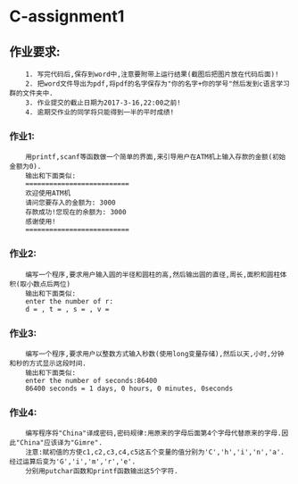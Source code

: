 # C-assignment1

## 作业要求:
        1. 写完代码后,保存到word中,注意要附带上运行结果(截图后把图片放在代码后面)!
        2. 把word文件导出为pdf,将pdf的名字保存为"你的名字+你的学号"然后发到c语言学习群的文件夹中.
        3. 作业提交的截止日期为2017-3-16,22:00之前!
        4. 逾期交作业的同学将只能得到一半的平时成绩!

### 作业1:
        用printf,scanf等函数做一个简单的界面,来引导用户在ATM机上输入存款的金额(初始金额为0).
        输出和下面类似:
        ==========================
        欢迎使用ATM机
        请问您要存入的金额为: 3000       
        存款成功!您现在的余额为: 3000
        感谢使用!     
        ==========================
        
### 作业2:
        编写一个程序,要求用户输入圆的半径和圆柱的高,然后输出圆的直径,周长,面积和圆柱体积(取小数点后两位)
        输出和下面类似:
        enter the number of r:        
        d = , t = , s = , v = 

### 作业3:
        编写一个程序,要求用户以整数方式输入秒数(使用long变量存储),然后以天,小时,分钟和秒的方式显示这段时间.
        输出和下面类似:
        enter the number of seconds:86400        
        86400 seconds = 1 days, 0 hours, 0 minutes, 0seconds

### 作业4:
        编写程序将"China"译成密码,密码规律:用原来的字母后面第4个字母代替原来的字母.因此"China"应该译为"Gimre".
        注意:赋初值的方使c1,c2,c3,c4,c5这五个变量的值分别为'C','h','i','n','a'.经过运算后变为'G','i','m','r','e'.
        分别用putchar函数和printf函数输出这5个字符.

